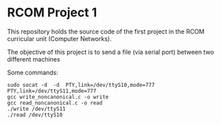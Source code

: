 # RCOM Project 1

This repository holds the source code of the first project in the RCOM curricular unit (Computer Networks).

The objective of this project is to send a file (via serial port) between two different machines

Some commands: 
```
sudo socat -d  -d  PTY,link=/dev/ttyS10,mode=777   PTY,link=/dev/ttyS11,mode=777
gcc write_noncanonical.c -o write
gcc read_noncanonical.c -o read
./write /dev/ttyS11
./read /dev/ttyS10
```
